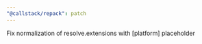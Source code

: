 ```yaml
---
"@callstack/repack": patch
---
```


Fix normalization of resolve.extensions with [platform] placeholder
